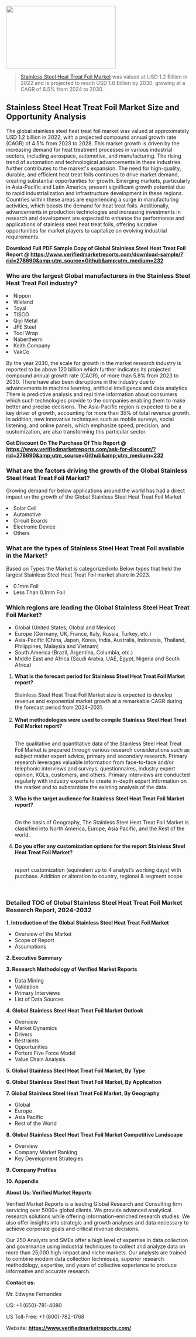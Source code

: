 
<img src="https://ffe5etoiles.com/wp-content/uploads/2024/12/MST1-300x171.png" alt="" width="300" height="171" class="alignnone size-medium wp-image-20088" /><blockquote><p><p><a href="https://www.verifiedmarketreports.com/download-sample/?rid=278690&utm_source=Github&utm_medium=232" target="_blank">Stainless Steel Heat Treat Foil Market</a> was valued at USD 1.2 Billion in 2022 and is projected to reach USD 1.8 Billion by 2030, growing at a CAGR of 6.5% from 2024 to 2030.</p></blockquote><p><h2>Stainless Steel Heat Treat Foil Market Size and Opportunity Analysis</h2> The global stainless steel heat treat foil market was valued at approximately USD 1.2 billion in 2022, with a projected compound annual growth rate (CAGR) of 4.5% from 2023 to 2028. This market growth is driven by the increasing demand for heat treatment processes in various industrial sectors, including aerospace, automotive, and manufacturing. The rising trend of automation and technological advancements in these industries further contributes to the market's expansion. The need for high-quality, durable, and efficient heat treat foils continues to drive market demand, creating substantial opportunities for growth. Emerging markets, particularly in Asia-Pacific and Latin America, present significant growth potential due to rapid industrialization and infrastructure development in these regions. Countries within these areas are experiencing a surge in manufacturing activities, which boosts the demand for heat treat foils. Additionally, advancements in production technologies and increasing investments in research and development are expected to enhance the performance and applications of stainless steel heat treat foils, offering lucrative opportunities for market players to capitalize on evolving industrial requirements. </p><p class=""><strong>Download Full PDF Sample Copy of Global Stainless Steel Heat Treat Foil Report @ <a href="https://www.verifiedmarketreports.com/download-sample/?rid=278690&amp;utm_source=Github&amp;utm_medium=232" target="_blank">https://www.verifiedmarketreports.com/download-sample/?rid=278690&amp;utm_source=Github&amp;utm_medium=232</a></strong></p><h3 id="" class="">Who are the largest Global manufacturers in the Stainless Steel Heat Treat Foil industry?</h3><p><li>Nippon</li><li> Wieland</li><li> Toyal</li><li> TISCO</li><li> Qiyi Metal</li><li> JFE Steel</li><li> Tool Wrap</li><li> Nabertherm</li><li> Keith Company</li><li> VakCo</li></p><div class=""><div class="" dir="" data-message-author-role="" data-message-id="" data-message-model-slug=""><div class=""><div class=""><div class=""><div class="" dir="" data-message-author-role="" data-message-id="" data-message-model-slug=""><div class=""><div class=""><p>By the year 2030, the scale for growth in the market research industry is reported to be above 120 billion which further indicates its projected compound annual growth rate (CAGR), of more than 5.8% from 2023 to 2030. There have also been disruptions in the industry due to advancements in machine learning, artificial intelligence and data analytics There is predictive analysis and real time information about consumers which such technologies provide to the companies enabling them to make better and precise decisions. The Asia-Pacific region is expected to be a key driver of growth, accounting for more than 35% of total revenue growth. In addition, new innovative techniques such as mobile surveys, social listening, and online panels, which emphasize speed, precision, and customization, are also transforming this particular sector.</p><p><strong>Get Discount On The Purchase Of This Report @&nbsp; <a href="https://www.verifiedmarketreports.com/ask-for-discount/?rid=278690&amp;utm_source=Github&amp;utm_medium=232" target="_blank">https://www.verifiedmarketreports.com/ask-for-discount/?rid=278690&amp;utm_source=Github&amp;utm_medium=232</a></strong></p></div></div></div></div></div></div></div></div><h3 id="" class="">What are the factors driving the growth of the Global Stainless Steel Heat Treat Foil Market?</h3><p id="" class="">Growing demand for below applications around the world has had a direct impact on the growth of the Global Stainless Steel Heat Treat Foil Market</p><p id="" class=""><li>Solar Cell</li><li> Automotive</li><li> Circuit Boards</li><li> Electronic Device</li><li> Others</li></p><h3 id="" class="">What are the types of Stainless Steel Heat Treat Foil available in the Market?</h3><p id="" class="">Based on Types the Market is categorized into Below types that held the largest Stainless Steel Heat Treat Foil market share In 2023.</p><p id="" class=""><li>0.1mm Foil</li><li> Less Than 0.1mm Foil</li></p><h3 id="" class="">Which regions are leading the Global Stainless Steel Heat Treat Foil Market?</h3><ul><li>Global (United States, Global and Mexico)</li><li>Europe (Germany, UK, France, Italy, Russia, Turkey, etc.)</li><li>Asia-Pacific (China, Japan, Korea, India, Australia, Indonesia, Thailand, Philippines, Malaysia and Vietnam)</li><li>South America (Brazil, Argentina, Columbia, etc.)</li><li>Middle East and Africa (Saudi Arabia, UAE, Egypt, Nigeria and South Africa)</li></ul><p><ol><li><strong>What is the forecast period for Stainless Steel Heat Treat Foil Market report?<br /></strong><br /><span data-sheets-root="1" data-sheets-value="{&quot;1&quot;:2,&quot;2&quot;:&quot;XXXX size is expected to develop revenue and exponential market growth at a remarkable CAGR during the forecast period from 2024&ndash;2030.&quot;}" data-sheets-userformat="{&quot;2&quot;:12674,&quot;4&quot;:{&quot;1&quot;:2,&quot;2&quot;:16776960},&quot;10&quot;:2,&quot;11&quot;:0,&quot;15&quot;:&quot;Arial&quot;,&quot;16&quot;:12}">Stainless Steel Heat Treat Foil Market size is expected to develop revenue and exponential market growth at a remarkable CAGR during the forecast period from 2024&ndash;2031.</span><br /><br /></li><li><strong>What methodologies were used to compile Stainless Steel Heat Treat Foil Market report?<br /><br /></strong><p>The qualitative and quantitative data of the&nbsp;Stainless Steel Heat Treat Foil Market is prepared through various research considerations such as subject matter expert advice, primary and secondary research. Primary research leverages valuable information from face-to-face and/or telephonic interviews and surveys, questionnaires, industry expert opinion, KOLs, customers, and others. Primary interviews are conducted regularly with industry experts to create in-depth expert information on the market and to substantiate the existing analysis of the data.&nbsp;</p></li><li><strong>Who is the target audience for Stainless Steel Heat Treat Foil Market report?<br /><br /></strong><p>On the basis of Geography, The&nbsp;Stainless Steel Heat Treat Foil Market is classified into North America, Europe, Asia Pacific, and the Rest of the world.</p></li><li><strong>Do you offer any customization options for the report Stainless Steel Heat Treat Foil Market?<br /><br /></strong><p>report customization (equivalent up to 4 analyst&rsquo;s working days) with purchase. Addition or alteration to country, regional &amp; segment scope</p><p>&nbsp;</p></li></ol></p><h3 id="" class="">Detailed TOC of Global Stainless Steel Heat Treat Foil Market Research Report, 2024-2032</h3><p id="" class=""><strong>1. Introduction of the Global Stainless Steel Heat Treat Foil Market</strong></p><ul><li>Overview of the Market</li><li>Scope of Report</li><li>Assumptions</li></ul><p id="" class=""><strong>2. Executive Summary</strong></p><p id="" class=""><strong>3. Research Methodology of&nbsp;Verified Market Reports</strong></p><ul><li>Data Mining</li><li>Validation</li><li>Primary Interviews</li><li>List of Data Sources</li></ul><p id="" class=""><strong>4. Global Stainless Steel Heat Treat Foil Market Outlook</strong></p><ul><li>Overview</li><li>Market Dynamics</li><li>Drivers</li><li>Restraints</li><li>Opportunities</li><li>Porters Five Force Model</li><li>Value Chain Analysis</li></ul><p id="" class=""><strong>5. Global Stainless Steel Heat Treat Foil Market, By&nbsp;Type</strong></p><p id="" class=""><strong>6. Global Stainless Steel Heat Treat Foil Market, By Application</strong></p><p id="" class=""><strong>7. Global Stainless Steel Heat Treat Foil Market, By Geography</strong></p><ul><li>Global</li><li>Europe</li><li>Asia Pacific</li><li>Rest of the World</li></ul><p id="" class=""><strong>8. Global Stainless Steel Heat Treat Foil Market Competitive Landscape</strong></p><ul><li>Overview</li><li>Company Market Ranking</li><li>Key Development Strategies</li></ul><p id="" class=""><strong>9. Company Profiles</strong></p><p id="" class=""><strong>10. Appendix</strong></p><p id="" class=""><strong>About Us: Verified Market Reports</strong></p><p id="" class="">Verified Market Reports is a leading Global Research and Consulting firm servicing over 5000+ global clients. We provide advanced analytical research solutions while offering information-enriched research studies. We also offer insights into strategic and growth analyses and data necessary to achieve corporate goals and critical revenue decisions.</p><p id="" class="">Our 250 Analysts and SMEs offer a high level of expertise in data collection and governance using industrial techniques to collect and analyze data on more than 25,000 high-impact and niche markets. Our analysts are trained to combine modern data collection techniques, superior research methodology, expertise, and years of collective experience to produce informative and accurate research.</p><p id="" class=""><strong>Contact us:</strong></p><p id="" class="">Mr. Edwyne Fernandes</p><p id="" class="">US: +1 (650)-781-4080</p><p id="" class="">US Toll-Free: +1 (800)-782-1768</p><p id="" class="">Website: <a target="" data-test-app-aware-link=""><strong>https://www.verifiedmarketreports.com/</strong></a></p>
